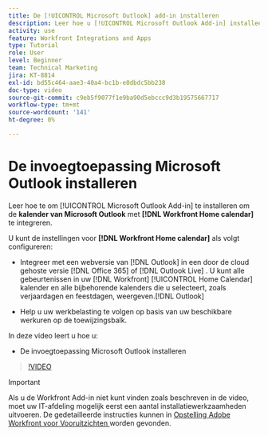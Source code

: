 ```yaml
---
title: De [!UICONTROL Microsoft Outlook] add-in installeren
description: Leer hoe u [!UICONTROL Microsoft Outlook Add-in] installeert om de Microsoft Outlook-kalender te integreren met de Workfront Home-kalender.
activity: use
feature: Workfront Integrations and Apps
type: Tutorial
role: User
level: Beginner
team: Technical Marketing
jira: KT-8814
exl-id: bd55c464-aae3-40a4-bc1b-e0dbdc5bb238
doc-type: video
source-git-commit: c9eb5f9077f1e9ba90d5ebccc9d3b19575667717
workflow-type: tm+mt
source-wordcount: '141'
ht-degree: 0%

---
```


# De invoegtoepassing Microsoft Outlook installeren

Leer hoe te om [!UICONTROL Microsoft Outlook Add-in] te installeren om de **kalender van Microsoft Outlook** met **[!DNL Workfront Home calendar]** te integreren.

U kunt de instellingen voor **[!DNL Workfront Home calendar]** als volgt configureren:

* Integreer met een webversie van [!DNL Outlook] in een door de cloud gehoste versie [!DNL Office 365] of [!DNL Outlook Live] . U kunt alle gebeurtenissen in uw [!DNL Workfront] [!UICONTROL Home Calendar] kalender en alle bijbehorende kalenders die u selecteert, zoals verjaardagen en feestdagen, weergeven.[!DNL Outlook]

* Help u uw werkbelasting te volgen op basis van uw beschikbare werkuren op de toewijzingsbalk.


In deze video leert u hoe u:

* De invoegtoepassing Microsoft Outlook installeren

>[!VIDEO](https://video.tv.adobe.com/v/335115/?quality=12&learn=on&enablevpops)

>[!IMPORTANT]
>
>Als u de Workfront Add-in niet kunt vinden zoals beschreven in de video, moet uw IT-afdeling mogelijk eerst een aantal installatiewerkzaamheden uitvoeren. De gedetailleerde instructies kunnen in [ Opstelling Adobe Workfront voor Vooruitzichten ](https://experienceleague.adobe.com/docs/workfront/using/adobe-workfront-integrations/workfront-for-outlook/set-up-workfront-for-outlook.html?lang=nl-NL) worden gevonden.

